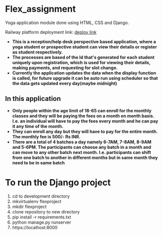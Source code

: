 # Flex_assignment
Yoga application module done using HTML, CSS and Django.

Railway platform deployment link: [deploy link](flexassignment-production.up.railway.app)
 
* **This is a reception/help desk perspective based application, where a yoga student or prospective student can view their details or register as student respectively.**
* **The processes are based of the Id that's generated for each student uniquely upon registration, which is used for viewing their details, making payments, and requesting for slot change.**
* **Currently the application updates the data when the display function is called, for future upgrade it can be auto run using scheduler so that the data gets updated every day(maybe midnight)**

 
 ## In this application
* **Only people within the age limit of 18-65 can enroll for the monthly classes and they will
be paying the fees on a month on month basis. I.e. an individual will have to pay the fees
every month and he can pay it any time of the month.**
* **They can enroll any day but they will have to pay for the entire month. The monthly fee is
500/- Rs INR.**
* **There are a total of 4 batches a day namely 6-7AM, 7-8AM, 8-9AM and 5-6PM. The
participants can choose any batch in a month and can move to any other batch next
month. I.e. participants can shift from one batch to another in different months but in
same month they need to be in same batch**

# To run the Django project 

1) cd to development directory
2) mkvirtualenv flexproject
3) mkdir flexproject
4) clone repository to new directory
5) pip install -r requirements.txt
6) python manage.py runserver
7) https://localhost:8000 
